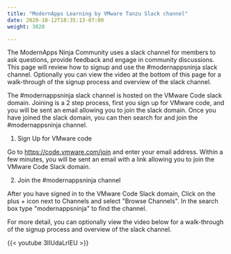 ```yaml
---
title: "ModernApps Learning by VMware Tanzu Slack channel"
date: 2020-10-12T18:35:13-07:00
weight: 3020

---
```

The ModernApps Ninja Community uses a slack channel for members to ask questions, provide feedback and engage in community discussions. This page will review how to signup and use the #modernappsninja slack channel. Optionally you can view the video at the bottom of this page for a walk-through of the signup process and overview of the slack channel.

The  #modernappsninja slack channel is hosted on the VMware Code slack domain. Joining is a 2 step process, first you sign up for VMware code, and you will be sent an email allowing you to join the slack domain. Once you have joined the slack domain, you can then search for and join the #modernappsninja channel.

1. Sign Up for VMware code

Go to https://code.vmware.com/join and enter your email address. Within a few minutes, you will be sent an email with a link allowing you to join the VMware Code Slack domain.

2. Join the #modernappsninja channel

After you have signed in to the VMware Code Slack domain, Click on the plus + icon next to Channels and select "Browse Channels". In the search box type "modernappsninja" to find the channel.

For more detail, you can optionally view the video below for a walk-through of the signup process and overview of the slack channel.

{{< youtube 3IIUdaLrIEU >}}
